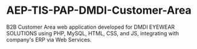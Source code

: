 # AEP-TIS-PAP-DMDI-Customer-Area
B2B Customer Area web application developed for DMDI EYEWEAR SOLUTIONS using PHP, MySQL, HTML, CSS, and JS, integrating with company's ERP via Web Services.

